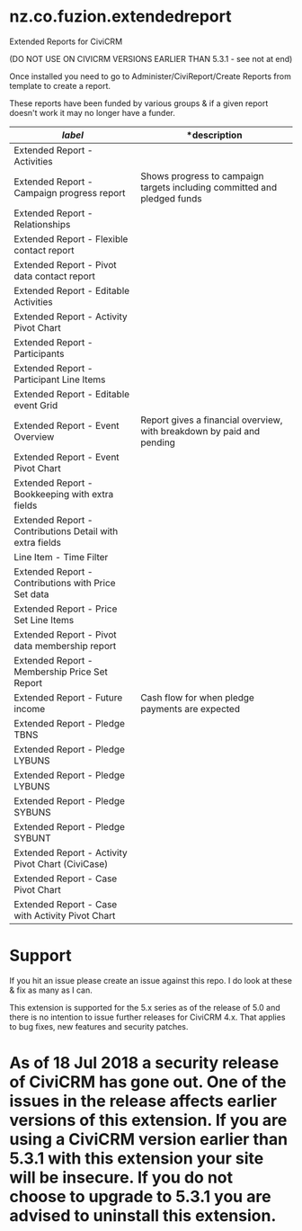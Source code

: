 # nz.co.fuzion.extendedreport
Extended Reports for CiviCRM

(DO NOT USE ON CIVICRM VERSIONS EARLIER THAN 5.3.1 - see not at end)

Once installed you need to go to Administer/CiviReport/Create Reports from template to create a report.

These reports have been funded by various groups & if a given report doesn't work it may no longer have a funder.

| *label* |*description|
|---------|---------|
| Extended Report - Activities |
| Extended Report - Campaign progress report |Shows progress to campaign targets including committed and pledged funds|
| Extended Report - Relationships ||
| Extended Report - Flexible contact report ||
| Extended Report - Pivot data contact report ||
| Extended Report - Editable Activities ||
| Extended Report - Activity Pivot Chart ||
| Extended Report - Participants ||
| Extended Report - Participant Line Items ||
| Extended Report - Editable event Grid ||
| Extended Report - Event Overview |Report gives a financial overview, with breakdown by paid and pending|
| Extended Report - Event Pivot Chart ||
| Extended Report - Bookkeeping with extra fields ||
| Extended Report - Contributions Detail with extra fields ||
| Line Item -  Time Filter ||
| Extended Report - Contributions with Price Set data ||
| Extended Report - Price Set Line Items ||
| Extended Report - Pivot data membership report ||
| Extended Report - Membership Price Set Report ||
| Extended Report - Future income |Cash flow for when pledge payments are expected|
| Extended Report - Pledge TBNS ||
| Extended Report - Pledge LYBUNS ||
| Extended Report - Pledge LYBUNS ||
| Extended Report - Pledge SYBUNS ||
| Extended Report - Pledge SYBUNT ||
| Extended Report - Activity Pivot Chart (CiviCase) ||
| Extended Report - Case Pivot Chart ||
| Extended Report - Case with Activity Pivot Chart ||

# Support
If you hit an issue please create an issue against this repo. I do look at these & fix as many as I can. 

This extension is supported for the 5.x series as of the release of 5.0 and there is no intention to issue further
releases for CiviCRM 4.x. That applies to bug fixes, new features and security patches.

# As of 18 Jul 2018 a security release of CiviCRM has gone out. One of the issues in the release affects earlier versions of this extension. If you are using a CiviCRM version earlier than 5.3.1 with this extension your site will be insecure. If you do not choose to upgrade to 5.3.1 you are advised to uninstall this extension.


